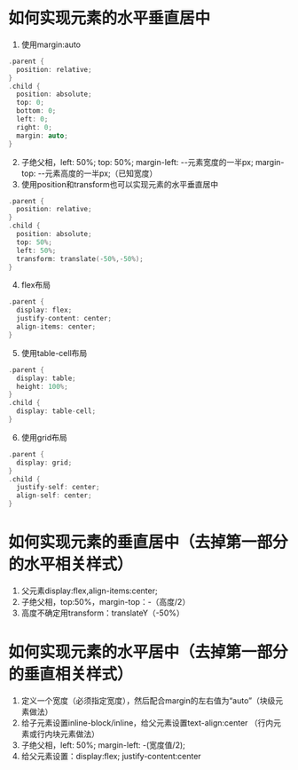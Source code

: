 # 如何实现元素的水平垂直居中
1. 使用margin:auto
```c
.parent {
  position: relative;
}
.child {
  position: absolute;
  top: 0;
  bottom: 0;
  left: 0;
  right: 0;
  margin: auto;
}
```
2. 子绝父相，left: 50%; top: 50%; margin-left: --元素宽度的一半px; margin-top: --元素高度的一半px;（已知宽度）  
3. 使用position和transform也可以实现元素的水平垂直居中  
```c
.parent {
  position: relative;
}
.child {
  position: absolute;
  top: 50%;
  left: 50%;
  transform: translate(-50%,-50%);
}
```
4. flex布局  
```c
.parent {
  display: flex;
  justify-content: center;
  align-items: center;
}
```
5. 使用table-cell布局  
```c
.parent {
  display: table;
  height: 100%;
}
.child {
  display: table-cell;
}
```
6. 使用grid布局  
```c
.parent {
  display: grid;
}
.child {
  justify-self: center;
  align-self: center;
}
```
 
# 如何实现元素的垂直居中（去掉第一部分的水平相关样式）
1. 父元素display:flex,align-items:center;  
2. 子绝父相，top:50%，margin-top：-（高度/2）  
3. 高度不确定用transform：translateY（-50%）  
 
# 如何实现元素的水平居中（去掉第一部分的垂直相关样式）
1. 定义一个宽度（必须指定宽度），然后配合margin的左右值为“auto”（块级元素做法）  
2. 给子元素设置inline-block/inline，给父元素设置text-align:center （行内元素或行内块元素做法）  
3. 子绝父相，left: 50%; margin-left: -(宽度值/2);  
4. 给父元素设置：display:flex; justify-content:center  
